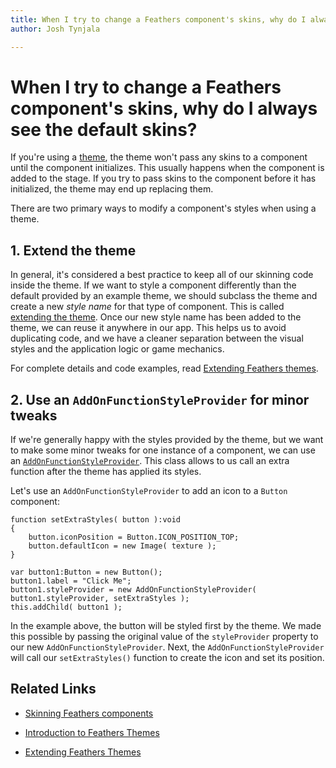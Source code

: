 ```yaml
---
title: When I try to change a Feathers component's skins, why do I always see the default skins?  
author: Josh Tynjala

---
```

# When I try to change a Feathers component's skins, why do I always see the default skins?

If you're using a [theme](../themes.html), the theme won't pass any skins to a component until the component initializes. This usually happens when the component is added to the stage. If you try to pass skins to the component before it has initialized, the theme may end up replacing them.

There are two primary ways to modify a component's styles when using a theme.

## 1. Extend the theme

In general, it's considered a best practice to keep all of our skinning code inside the theme. If we want to style a component differently than the default provided by an example theme, we should subclass the theme and create a new *style name* for that type of component. This is called [extending the theme](../extending-themes.html). Once our new style name has been added to the theme, we can reuse it anywhere in our app. This helps us to avoid duplicating code, and we have a cleaner separation between the visual styles and the application logic or game mechanics.

For complete details and code examples, read [Extending Feathers themes](../extending-themes.html).

## 2. Use an `AddOnFunctionStyleProvider` for minor tweaks

If we're generally happy with the styles provided by the theme, but we want to make some minor tweaks for one instance of a component, we can use an [`AddOnFunctionStyleProvider`](../../api-reference/feathers/skins/AddOnFunctionStyleProvider.html). This class allows to us call an extra function after the theme has applied its styles.

Let's use an `AddOnFunctionStyleProvider` to add an icon to a `Button` component:

``` code
function setExtraStyles( button ):void
{
    button.iconPosition = Button.ICON_POSITION_TOP;
    button.defaultIcon = new Image( texture );
}
 
var button1:Button = new Button();
button1.label = "Click Me";
button1.styleProvider = new AddOnFunctionStyleProvider( button1.styleProvider, setExtraStyles );
this.addChild( button1 );
```

In the example above, the button will be styled first by the theme. We made this possible by passing the original value of the `styleProvider` property to our new `AddOnFunctionStyleProvider`. Next, the `AddOnFunctionStyleProvider` will call our `setExtraStyles()` function to create the icon and set its position.

## Related Links

-   [Skinning Feathers components](../skinning.html)

-   [Introduction to Feathers Themes](../themes.html)

-   [Extending Feathers Themes](../extending-themes.html)